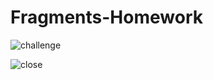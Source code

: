 # Fragments-Homework

![challenge](https://user-images.githubusercontent.com/78713326/111769419-51644400-88d1-11eb-9436-e9bda40da24c.JPG)

![close](https://user-images.githubusercontent.com/78713326/111769510-6b058b80-88d1-11eb-82c8-1d230f411e2b.JPG)

